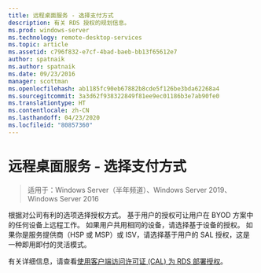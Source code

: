 ```yaml
---
title: 远程桌面服务 - 选择支付方式
description: 有关 RDS 授权的规划信息。
ms.prod: windows-server
ms.technology: remote-desktop-services
ms.topic: article
ms.assetid: c796f832-e7cf-4bad-baeb-bb13f65612e7
author: spatnaik
ms.author: spatnaik
ms.date: 09/23/2016
manager: scottman
ms.openlocfilehash: ab1185fc90eb67882b8cde5f126be3bda62268a4
ms.sourcegitcommit: 3a3d62f938322849f81ee9ec01186b3e7ab90fe0
ms.translationtype: HT
ms.contentlocale: zh-CN
ms.lasthandoff: 04/23/2020
ms.locfileid: "80857360"
---
```

# <a name="remote-desktop-services---choose-how-you-pay"></a>远程桌面服务 - 选择支付方式

>适用于：Windows Server（半年频道）、Windows Server 2019、Windows Server 2016

根据对公司有利的选项选择授权方式。 基于用户的授权可让用户在 BYOD 方案中的任何设备上远程工作。 如果用户共用相同的设备，请选择基于设备的授权。 如果你是服务提供商（HSP 或 MSP）或 ISV，请选择基于用户的 SAL 授权，这是一种即用即付的灵活模式。

有关详细信息，请查看[使用客户端访问许可证 (CAL) 为 RDS 部署授权](rds-client-access-license.md)。
